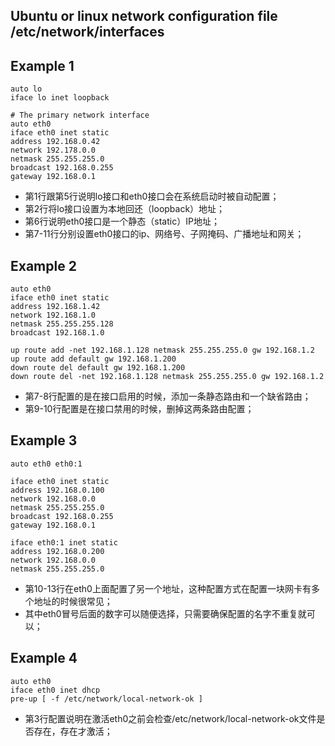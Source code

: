 ## Ubuntu or linux network configuration file /etc/network/interfaces

Example 1
----
```
auto lo
iface lo inet loopback

# The primary network interface
auto eth0
iface eth0 inet static
address 192.168.0.42
network 192.178.0.0
netmask 255.255.255.0
broadcast 192.168.0.255
gateway 192.168.0.1
```

- 第1行跟第5行说明lo接口和eth0接口会在系统启动时被自动配置；
- 第2行将lo接口设置为本地回还（loopback）地址；
- 第6行说明eth0接口是一个静态（static）IP地址；
- 第7-11行分别设置eth0接口的ip、网络号、子网掩码、广播地址和网关；


Example 2
----
```
auto eth0
iface eth0 inet static 
address 192.168.1.42
network 192.168.1.0
netmask 255.255.255.128
broadcast 192.168.1.0

up route add -net 192.168.1.128 netmask 255.255.255.0 gw 192.168.1.2
up route add default gw 192.168.1.200
down route del default gw 192.168.1.200
down route del -net 192.168.1.128 netmask 255.255.255.0 gw 192.168.1.2
```

- 第7-8行配置的是在接口启用的时候，添加一条静态路由和一个缺省路由；
- 第9-10行配置是在接口禁用的时候，删掉这两条路由配置；


Example 3
----
```
auto eth0 eth0:1

iface eth0 inet static
address 192.168.0.100
network 192.168.0.0
netmask 255.255.255.0
broadcast 192.168.0.255
gateway 192.168.0.1

iface eth0:1 inet static 
address 192.168.0.200
network 192.168.0.0
netmask 255.255.255.0
```

- 第10-13行在eth0上面配置了另一个地址，这种配置方式在配置一块网卡有多个地址的时候很常见；
- 其中eth0冒号后面的数字可以随便选择，只需要确保配置的名字不重复就可以；


Example 4
----
```
auto eth0
iface eth0 inet dhcp
pre-up [ -f /etc/network/local-network-ok ]
```

- 第3行配置说明在激活eth0之前会检查/etc/network/local-network-ok文件是否存在，存在才激活；
